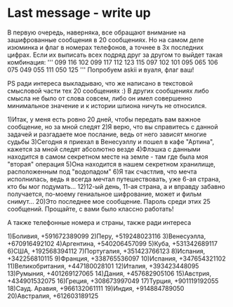 # Last message - write up

В первую очередь, наверняка, все обращают внимание на зашифрованные сообщения в 20 сообщениях. Но на самом деле изюминка и флаг в номерах телефонов, а точнее в 3х последних цифрах. Если их выписать всех подряд друг за другом то выйдет такая комбинация:
'''
099 116 102 099 117 112 123 115 097 102 101 095 065 106 075 049 055 111 050 125
'''
Попробуем askii и вуаля, флаг ваш!

PS ради интереса выкладываю, что же написано в текстовой смысловой части тех 20 сообщениях :) В других сообщениях либо смысла не было от слова совсем, либо он имел совершенно минимальное значение и к истории шпиона ничуть не относился.

1)Итак, у меня есть ровно 20 дней, чтобы передать вам важное сообщение, но за мной следят
2)Я верю, что вы справитесь с данной задачей и разгадаете мое послание, ведь от него зависят многие судьбы
3)Сегодня я приехал в Венесуэллу и пошел в кафе "Артина", кажется за мной следят абсолютно везде
4)Флэшка с данными находится в самом секретном месте на земле - там где была моя "вторая" операция
5)Она находится в нашем секретном хранилище, расположенным под "водопадом"
6)Я так счастлив, что мечта исполнилась, ведь я всегда мечтал путешествовать, уже 6-ая страна, кто бы мог подумать...
12)12-ый день, 11-ая страна, а и вправду забавно получается, по-моему гениальное шифрование, может и фильм снимут...
20)Это последнее мое сообщение. Пароль среди этих 25 сообщений. Прощайте, с вами было классно работать!

А также телефонные номера и страны, также ради интереса

1)Боливия, +591672389099
2)Перу, +519248023116
3)Венесуэлла, +670916492102
4)Аргентина, +540206457099
5)Куба, +531342689117
6)США, +192568394112
7)Португалия, +351423766123
8)Испания, +342256810115
9)Франция, +338765536097
10)Испания, +347654321102
11)Великобритания, +447180028101
12)Италия, +393423448095
13)Румыния, +401269127065
14)Дания, +457682905106
15)Австрия, +434901532075
16)Греция, +308673997049
17)Турция, +901119192055
18)Сауд. Аравия, +966132061111
19)Индия, +914884789050
20)Австралия, +612603189125
